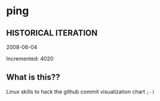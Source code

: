 # ping

## HISTORICAL ITERATION
2008-06-04

Incremented: 4020

## What is this?? 
Linux skills to hack the github commit visualization chart `;-)`
